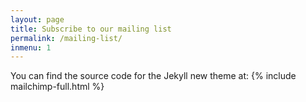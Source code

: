```yaml
---
layout: page
title: Subscribe to our mailing list
permalink: /mailing-list/
inmenu: 1
---
```


You can find the source code for the Jekyll new theme at:
{% include mailchimp-full.html %} 
